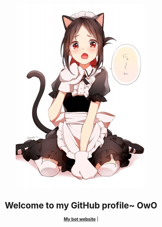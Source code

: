 <p align="center">
  <a href="https://www.darksoul228.com"><img src="kaguya.png" alt="darksoul228 Banner"></a>
</p>


<h1 align="center">Welcome to my GitHub profile~ OwO</h1>

<p align="center">
  <strong><a href="https://tomoe.xyz">My bot website</a></strong> |
</p>

